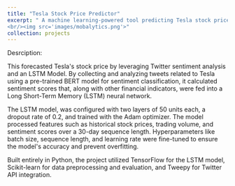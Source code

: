 ```yaml
---
title: "Tesla Stock Price Predictor"
excerpt: " A machine learning-powered tool predicting Tesla stock prices using real-time Twitter sentiment analysis.
<br/><img src='images/mobalytics.png'>"
collection: projects
---
```

Desrciption:

This forecasted Tesla's stock price by leveraging Twitter sentiment analysis and an LSTM Model. By collecting and analyzing tweets related to Tesla using a pre-trained BERT model for sentiment classification, it calculated sentiment scores that, along with other financial indicators, were fed into a Long Short-Term Memory (LSTM) neural network.

The LSTM model, was configured with two layers of 50 units each, a dropout rate of 0.2, and trained with the Adam optimizer. The model processed features such as historical stock prices, trading volume, and sentiment scores over a 30-day sequence length. Hyperparameters like batch size, sequence length, and learning rate were fine-tuned to ensure the model's accuracy and prevent overfitting.

Built entirely in Python, the project utilized TensorFlow for the LSTM model, Scikit-learn for data preprocessing and evaluation, and Tweepy for Twitter API integration. 